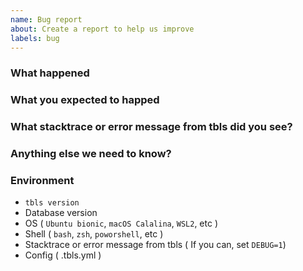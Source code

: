 ```yaml
---
name: Bug report
about: Create a report to help us improve
labels: bug
---
```


### What happened

### What you expected to happed

### What stacktrace or error message from tbls did you see?

### Anything else we need to know?

### Environment

- `tbls version`
- Database version
- OS ( `Ubuntu bionic`, `macOS Calalina`, `WSL2`, etc )
- Shell ( `bash`, `zsh`, `poworshell`, etc )
- Stacktrace or error message from tbls ( If you can, set `DEBUG=1`)
- Config ( .tbls.yml )
